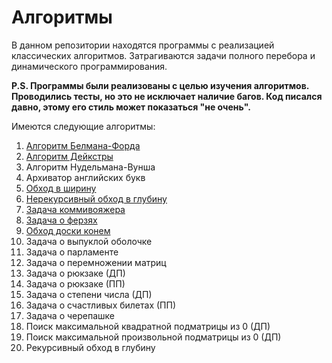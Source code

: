 # Алгоритмы

В данном репозитории находятся программы с реализацией классических алгоритмов. Затрагиваются задачи полного перебора и динамического программирования.

**P.S. Программы были реализованы с целью изучения алгоритмов. Проводились тесты, но это не исключает наличие багов. Код писался давно, этому его стиль может показаться "не очень".**

Имеются следующие алгоритмы:
1. [Алгоритм Белмана-Форда](https://ru.wikipedia.org/wiki/%D0%90%D0%BB%D0%B3%D0%BE%D1%80%D0%B8%D1%82%D0%BC_%D0%91%D0%B5%D0%BB%D0%BB%D0%BC%D0%B0%D0%BD%D0%B0_%E2%80%94_%D0%A4%D0%BE%D1%80%D0%B4%D0%B0)
2. [Алгоритм Дейкстры](https://ru.wikipedia.org/wiki/%D0%90%D0%BB%D0%B3%D0%BE%D1%80%D0%B8%D1%82%D0%BC_%D0%94%D0%B5%D0%B9%D0%BA%D1%81%D1%82%D1%80%D1%8B)
3. Алгоритм Нудельмана-Вунша
4. Архиватор английских букв
5. [Обход в ширину](https://ru.wikipedia.org/wiki/%D0%9F%D0%BE%D0%B8%D1%81%D0%BA_%D0%B2_%D1%88%D0%B8%D1%80%D0%B8%D0%BD%D1%83)
6. [Нерекурсивный обход в глубину](https://ru.wikipedia.org/wiki/%D0%9F%D0%BE%D0%B8%D1%81%D0%BA_%D0%B2_%D0%B3%D0%BB%D1%83%D0%B1%D0%B8%D0%BD%D1%83)
7. [Задача коммивояжера](https://ru.wikipedia.org/wiki/%D0%97%D0%B0%D0%B4%D0%B0%D1%87%D0%B0_%D0%BA%D0%BE%D0%BC%D0%BC%D0%B8%D0%B2%D0%BE%D1%8F%D0%B6%D1%91%D1%80%D0%B0)
8. [Задача о ферзях](https://ru.wikipedia.org/wiki/%D0%97%D0%B0%D0%B4%D0%B0%D1%87%D0%B0_%D0%BE_%D0%B2%D0%BE%D1%81%D1%8C%D0%BC%D0%B8_%D1%84%D0%B5%D1%80%D0%B7%D1%8F%D1%85)
9. [Обход доски конем](https://ru.wikipedia.org/wiki/%D0%97%D0%B0%D0%B4%D0%B0%D1%87%D0%B0_%D0%BE_%D1%85%D0%BE%D0%B4%D0%B5_%D0%BA%D0%BE%D0%BD%D1%8F)
10. Задача о выпуклой оболочке
11. Задача о парламенте
12. Задача о перемножении матриц
13. Задача о рюкзаке (ДП)
14. Задача о рюкзаке (ПП)
15. Задача о степени числа (ДП)
16. Задача о счастливых билетах (ПП)
17. Задача о черепашке
18. Поиск максимальной квадратной подматрицы из 0 (ДП)
19. Поиск максимальной произвольной подматрицы из 0 (ДП)
20. Рекурсивный обход в глубину
